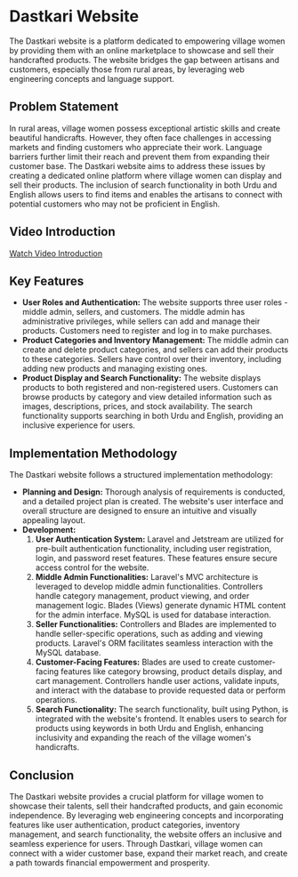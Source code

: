 # Dastkari Website

The Dastkari website is a platform dedicated to empowering village women by providing them with an online marketplace to showcase and sell their handcrafted products. The website bridges the gap between artisans and customers, especially those from rural areas, by leveraging web engineering concepts and language support.

## Problem Statement

In rural areas, village women possess exceptional artistic skills and create beautiful handicrafts. However, they often face challenges in accessing markets and finding customers who appreciate their work. Language barriers further limit their reach and prevent them from expanding their customer base. The Dastkari website aims to address these issues by creating a dedicated online platform where village women can display and sell their products. The inclusion of search functionality in both Urdu and English allows users to find items and enables the artisans to connect with potential customers who may not be proficient in English.
## Video Introduction



[Watch Video Introduction]([https://drive.google.com/file/d/1bXhWNjYdvpxTtH6A4Es7oNRgrkM47hmD/view?usp=share_link](https://drive.google.com/file/d/1zv3lXf4igJ_LbdBQm9DxCtdqkj1efe_f/preview))


## Key Features

- **User Roles and Authentication:** The website supports three user roles - middle admin, sellers, and customers. The middle admin has administrative privileges, while sellers can add and manage their products. Customers need to register and log in to make purchases.
- **Product Categories and Inventory Management:** The middle admin can create and delete product categories, and sellers can add their products to these categories. Sellers have control over their inventory, including adding new products and managing existing ones.
- **Product Display and Search Functionality:** The website displays products to both registered and non-registered users. Customers can browse products by category and view detailed information such as images, descriptions, prices, and stock availability. The search functionality supports searching in both Urdu and English, providing an inclusive experience for users.

## Implementation Methodology

The Dastkari website follows a structured implementation methodology:

- **Planning and Design:** Thorough analysis of requirements is conducted, and a detailed project plan is created. The website's user interface and overall structure are designed to ensure an intuitive and visually appealing layout.
- **Development:**
  1. **User Authentication System:** Laravel and Jetstream are utilized for pre-built authentication functionality, including user registration, login, and password reset features. These features ensure secure access control for the website.<br>
  2. **Middle Admin Functionalities:** Laravel's MVC architecture is leveraged to develop middle admin functionalities. Controllers handle category management, product viewing, and order management logic. Blades (Views) generate dynamic HTML content for the admin interface. MySQL is used for database interaction.<br>
  3. **Seller Functionalities:** Controllers and Blades are implemented to handle seller-specific operations, such as adding and viewing products. Laravel's ORM facilitates seamless interaction with the MySQL database.<br>
  4. **Customer-Facing Features:** Blades are used to create customer-facing features like category browsing, product details display, and cart management. Controllers handle user actions, validate inputs, and interact with the database to provide requested data or perform operations.<br>
  5. **Search Functionality:** The search functionality, built using Python, is integrated with the website's frontend. It enables users to search for products using keywords in both Urdu and English, enhancing inclusivity and expanding the reach of the village women's handicrafts.



## Conclusion

The Dastkari website provides a crucial platform for village women to showcase their talents, sell their handcrafted products, and gain economic independence. By leveraging web engineering concepts and incorporating features like user authentication, product categories, inventory management, and search functionality, the website offers an inclusive and seamless experience for users. Through Dastkari, village women can connect with a wider customer base, expand their market reach, and create a path towards financial empowerment and prosperity.
